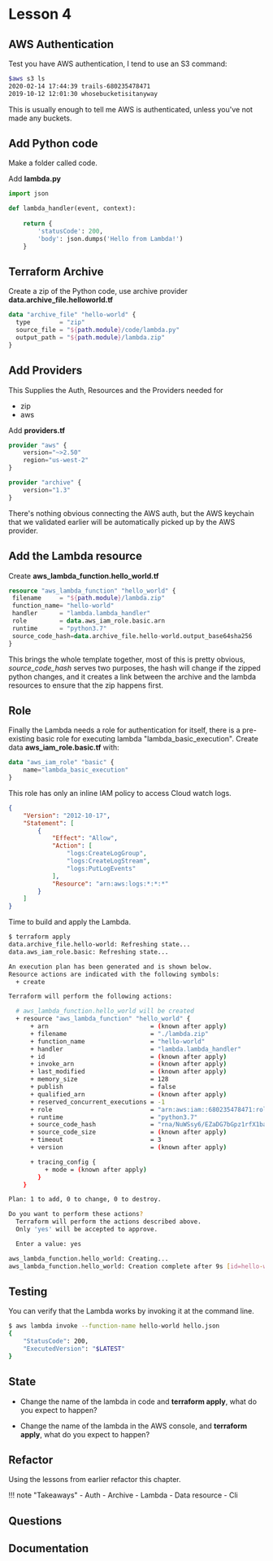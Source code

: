 # Lesson 4

## AWS Authentication

Test you have AWS authentication, I tend to use an S3 command:

```bash
$aws s3 ls
2020-02-14 17:44:39 trails-680235478471
2019-10-12 12:01:30 whosebucketisitanyway
```

This is usually enough to tell me AWS is authenticated, unless you've not made any buckets.

## Add Python code

Make a folder called code.

Add **lambda.py**

```python
import json

def lambda_handler(event, context):
    
    return {
        'statusCode': 200,
        'body': json.dumps('Hello from Lambda!')
    }
```

## Terraform Archive

Create a zip of the Python code, use archive provider **data.archive_file.helloworld.tf**

```terraform
data "archive_file" "hello-world" {
  type        = "zip"
  source_file = "${path.module}/code/lambda.py"
  output_path = "${path.module}/lambda.zip"
}
```

## Add Providers

This Supplies the Auth, Resources and the Providers needed for

- zip
- aws

Add **providers.tf**

```terraform
provider "aws" {
    version="~>2.50"
    region="us-west-2"
}

provider "archive" {
    version="1.3"
}
```

There's nothing obvious connecting the AWS auth, but the AWS keychain that we validated earlier will be automatically picked up by the AWS provider.

## Add the Lambda resource

Create **aws_lambda_function.hello_world.tf**

```terraform
resource "aws_lambda_function" "hello_world" {
 filename     = "${path.module}/lambda.zip"
 function_name= "hello-world"  
 handler      = "lambda.lambda_handler"
 role         = data.aws_iam_role.basic.arn
 runtime      = "python3.7"
 source_code_hash=data.archive_file.hello-world.output_base64sha256
}
```

This brings the whole template together, most of this is pretty obvious,
*source_code_hash* serves two purposes, the hash will change if the zipped python changes, and it creates a link between the archive and the lambda resources to ensure that the zip happens first.

## Role

Finally the Lambda needs a role for authentication for itself, there is a pre-existing basic role for executing lambda "lambda_basic_execution".
Create data **aws_iam_role.basic.tf** with:

```terraform
data "aws_iam_role" "basic" {
    name="lambda_basic_execution"
}
```

This role has only an inline IAM policy to access Cloud watch logs.

```json
{
    "Version": "2012-10-17",
    "Statement": [
        {
            "Effect": "Allow",
            "Action": [
                "logs:CreateLogGroup",
                "logs:CreateLogStream",
                "logs:PutLogEvents"
            ],
            "Resource": "arn:aws:logs:*:*:*"
        }
    ]
}
```

Time to build and apply the Lambda.

```bash
$ terraform apply
data.archive_file.hello-world: Refreshing state...
data.aws_iam_role.basic: Refreshing state...

An execution plan has been generated and is shown below.
Resource actions are indicated with the following symbols:
  + create

Terraform will perform the following actions:

  # aws_lambda_function.hello_world will be created
  + resource "aws_lambda_function" "hello_world" {
      + arn                            = (known after apply)
      + filename                       = "./lambda.zip"
      + function_name                  = "hello-world"
      + handler                        = "lambda.lambda_handler"
      + id                             = (known after apply)
      + invoke_arn                     = (known after apply)
      + last_modified                  = (known after apply)
      + memory_size                    = 128
      + publish                        = false
      + qualified_arn                  = (known after apply)
      + reserved_concurrent_executions = -1
      + role                           = "arn:aws:iam::680235478471:role/lambda_basic_execution"
      + runtime                        = "python3.7"
      + source_code_hash               = "rna/NuWSsy6/EZaDG7bGpz1rfX1bawF3OAKjyjBc/i8="
      + source_code_size               = (known after apply)
      + timeout                        = 3
      + version                        = (known after apply)

      + tracing_config {
          + mode = (known after apply)
        }
    }

Plan: 1 to add, 0 to change, 0 to destroy.

Do you want to perform these actions?
  Terraform will perform the actions described above.
  Only 'yes' will be accepted to approve.

  Enter a value: yes

aws_lambda_function.hello_world: Creating...
aws_lambda_function.hello_world: Creation complete after 9s [id=hello-world]
```

## Testing

You can verify that the Lambda works by invoking it at the command line.

```bash
$ aws lambda invoke --function-name hello-world hello.json
{
    "StatusCode": 200,
    "ExecutedVersion": "$LATEST"
}
```

## State

- Change the name of the lambda in code and **terraform apply**, what do you expect to happen?

- Change the name of the lambda in the AWS console, and **terraform apply**, what do you expect to happen?

## Refactor

Using the lessons from earlier refactor this chapter.

!!! note "Takeaways"
    - Auth
    - Archive
    - Lambda
    - Data resource
    - Cli

## Questions

## Documentation
